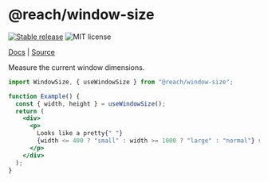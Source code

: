 # @reach/window-size

[![Stable release](https://img.shields.io/npm/v/@reach/window-size.svg)](https://npm.im/@reach/window-size) ![MIT license](https://badgen.now.sh/badge/license/MIT)

[Docs](https://reacttraining.com/reach-ui/window-size) | [Source](https://github.com/reach/reach-ui/tree/main/packages/window-size)

Measure the current window dimensions.

```jsx
import WindowSize, { useWindowSize } from "@reach/window-size";

function Example() {
  const { width, height } = useWindowSize();
  return (
    <div>
      <p>
        Looks like a pretty{" "}
        {width <= 400 ? "small" : width >= 1000 ? "large" : "normal"} screen!
      </p>
    </div>
  );
}
```
